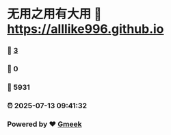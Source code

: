 # 无用之用有大用 :link: https://alllike996.github.io 
### :page_facing_up: [3](https://alllike996.github.io/tag.html) 
### :speech_balloon: 0 
### :hibiscus: 5931 
### :alarm_clock: 2025-07-13 09:41:32 
### Powered by :heart: [Gmeek](https://github.com/Meekdai/Gmeek)
